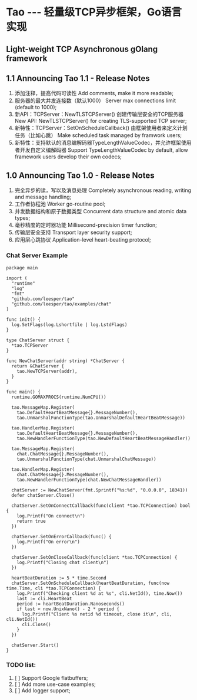 Tao --- 轻量级TCP异步框架，Go语言实现
===========================================

## Light-weight TCP Asynchronous gOlang framework

1.1 Announcing Tao 1.1 - Release Notes
--------
1. 添加注释，提高代码可读性 Add comments, make it more readable;
2. 服务器的最大并发连接数（默认1000） Server max connections limit (default to 1000);
3. 新API：TCPServer：NewTLSTCPServer() 创建传输层安全的TCP服务器 New API: NewTLSTCPServer() for creating TLS-supported TCP server;
4. 新特性：TCPServer：SetOnScheduleCallback() 由框架使用者来定义计划任务（比如心跳） Make scheduled task managed by framwork users;
5. 新特性：支持默认的消息编解码器TypeLengthValueCodec，并允许框架使用者开发自定义编解码器 Support TypeLengthValueCodec by default, allow framework users develop  their own codecs;

1.0 Announcing Tao 1.0 - Release Notes
--------
1. 完全异步的读，写以及消息处理 Completely asynchronous reading, writing and message handling;
2. 工作者协程池 Worker go-routine pool;
3. 并发数据结构和原子数据类型 Concurrent data structure and atomic data types;
4. 毫秒精度的定时器功能 Millisecond-precision timer function;
5. 传输层安全支持 Transport layer security support;
6. 应用层心跳协议 Application-level heart-beating protocol;

### Chat Server Example

    package main

    import (
      "runtime"
      "log"
      "fmt"
      "github.com/leesper/tao"
      "github.com/leesper/tao/examples/chat"
    )

    func init() {
      log.SetFlags(log.Lshortfile | log.LstdFlags)
    }

    type ChatServer struct {
      *tao.TCPServer
    }

    func NewChatServer(addr string) *ChatServer {
      return &ChatServer {
        tao.NewTCPServer(addr),
      }
    }

    func main() {
      runtime.GOMAXPROCS(runtime.NumCPU())

      tao.MessageMap.Register(
        tao.DefaultHeartBeatMessage{}.MessageNumber(),
        tao.UnmarshalFunctionType(tao.UnmarshalDefaultHeartBeatMessage))

      tao.HandlerMap.Register(
        tao.DefaultHeartBeatMessage{}.MessageNumber(),
        tao.NewHandlerFunctionType(tao.NewDefaultHeartBeatMessageHandler))

      tao.MessageMap.Register(
        chat.ChatMessage{}.MessageNumber(),
        tao.UnmarshalFunctionType(chat.UnmarshalChatMessage))

      tao.HandlerMap.Register(
        chat.ChatMessage{}.MessageNumber(),
        tao.NewHandlerFunctionType(chat.NewChatMessageHandler))

      chatServer := NewChatServer(fmt.Sprintf("%s:%d", "0.0.0.0", 18341))
      defer chatServer.Close()

      chatServer.SetOnConnectCallback(func(client *tao.TCPConnection) bool {
        log.Printf("On connect\n")
        return true
      })

      chatServer.SetOnErrorCallback(func() {
        log.Printf("On error\n")
      })

      chatServer.SetOnCloseCallback(func(client *tao.TCPConnection) {
        log.Printf("Closing chat client\n")
      })

      heartBeatDuration := 5 * time.Second
      chatServer.SetOnScheduleCallback(heartBeatDuration, func(now time.Time, cli *tao.TCPConnection) {
        log.Printf("Checking client %d at %s", cli.NetId(), time.Now())
        last := cli.HeartBeat
        period := heartBeatDuration.Nanoseconds()
        if last < now.UnixNano() - 2 * period {
          log.Printf("Client %s netid %d timeout, close it\n", cli, cli.NetId())
          cli.Close()
        }
      })

      chatServer.Start()
    }



### TODO list:   
1.  [ ] Support Google flatbuffers;  
2.  [ ] Add more use-case examples;    
3.  [ ] Add logger support;
